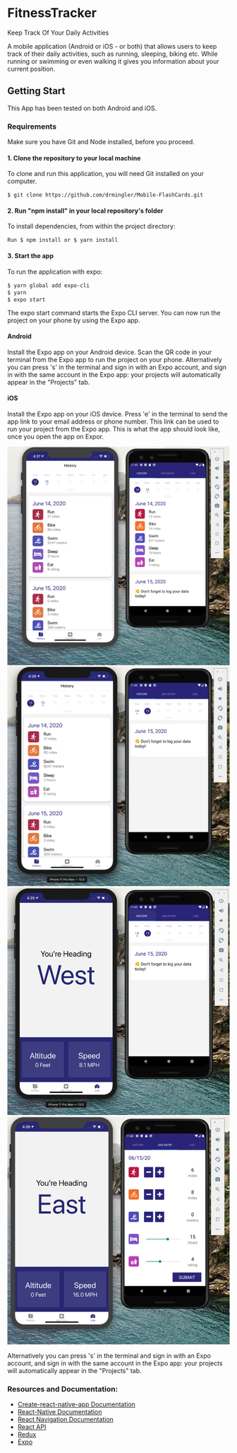 # FitnessTracker
Keep Track Of Your Daily Activities 

A mobile application (Android or iOS - or both) that allows users to keep track of their daily activities, such as running, sleeping, biking etc. While running or swimming or even walking it gives you information about your current position.

## Getting Start
This App has been tested on both Android and iOS.

### Requirements
Make sure you have Git and Node installed, before you proceed.

#### 1. Clone the repository to your local machine
To clone and run this application, you will need Git installed on your computer.
```
$ git clone https://github.com/drmingler/Mobile-FlashCards.git
```
#### 2. Run "npm install" in your local repository's folder
To install dependencies, from within the project directory:
```
Run $ npm install or $ yarn install
```
#### 3. Start the app
To  run the application with expo:
```
$ yarn global add expo-cli
$ yarn
$ expo start
```
The expo start command starts the Expo CLI server. You can now run the project on your phone by using the Expo app.

#### Android
Install the Expo app on your Android device.
Scan the QR code in your terminal from the Expo app to run the project on your phone.
Alternatively you can press 's' in the terminal and sign in with an Expo account, and sign in with the same account in the Expo app: your projects will automatically appear in the "Projects" tab.

#### iOS
Install the Expo app on your iOS device.
Press 'e' in the terminal to send the app link to your email address or phone number. This link can be used to run your project from the Expo app.
This is what the app should look like, once you open the app on Expor.

![alt text]( https://github.com/drmingler/FitnessTracker/blob/master/src/images/fitness1.png?raw=true "image1")
![alt text]( https://github.com/drmingler/FitnessTracker/blob/master/src/images/fitness2.png?raw=true "image2")
![alt text]( https://github.com/drmingler/FitnessTracker/blob/master/src/images/fitness3.png?raw=true "image3")
![alt text]( https://github.com/drmingler/FitnessTracker/blob/master/src/images/fitness4.png?raw=true "image4")

Alternatively you can press 's' in the terminal and sign in with an Expo account, and sign in with the same account in the Expo app: your projects will automatically appear in the "Projects" tab.


### Resources and Documentation:
* [Create-react-native-app Documentation](https://reactnative.dev/docs/getting-started)
* [React-Native Documentation](https://reactnative.dev/docs/getting-started)
* [React Navigation Documentation](https://reactnavigation.org/docs/stack-navigator/)
* [React API](https://reactjs.org/docs/react-api.html)
* [Redux](https://redux.js.org/basics/basic-tutorial)
* [Expo](https://docs.expo.io/versions/latest/)

